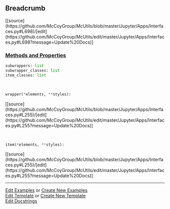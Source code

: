 ## <a id="McUtils.Jupyter.Apps.Interfaces.Breadcrumb">Breadcrumb</a> 
<div class="docs-source-link" markdown="1">
[[source](https://github.com/McCoyGroup/McUtils/blob/master/Jupyter/Apps/Interfaces.py#L698)/[edit](https://github.com/McCoyGroup/McUtils/edit/master/Jupyter/Apps/Interfaces.py#L698?message=Update%20Docs)]
</div>



<div class="collapsible-section">
 <div class="collapsible-section collapsible-section-header" markdown="1">
 
### <a class="collapse-link" data-toggle="collapse" href="#methods">Methods and Properties</a> <a class="float-right" data-toggle="collapse" href="#methods"><i class="fa fa-chevron-down"></i></a>

 </div>
 <div class="collapsible-section collapsible-section-body collapse" id="methods" markdown="1">

```python
subwrappers: list
subwrapper_classes: list
item_classes: list
```
<a id="McUtils.Jupyter.JHTML.JHTML.JHTML.Nav" class="docs-object-method">&nbsp;</a> 
```python
wrapper(*elements, **styles): 
```
<div class="docs-source-link" markdown="1">
[[source](https://github.com/McCoyGroup/McUtils/blob/master/Jupyter/Apps/Interfaces.py#L255)/[edit](https://github.com/McCoyGroup/McUtils/edit/master/Jupyter/Apps/Interfaces.py#L255?message=Update%20Docs)]
</div>

<a id="McUtils.Jupyter.JHTML.JHTML.JHTML.ListItem" class="docs-object-method">&nbsp;</a> 
```python
item(*elements, **styles): 
```
<div class="docs-source-link" markdown="1">
[[source](https://github.com/McCoyGroup/McUtils/blob/master/Jupyter/Apps/Interfaces.py#L255)/[edit](https://github.com/McCoyGroup/McUtils/edit/master/Jupyter/Apps/Interfaces.py#L255?message=Update%20Docs)]
</div>

 </div>
</div>




___

[Edit Examples](https://github.com/McCoyGroup/McUtils/edit/gh-pages/ci/examples/McUtils/Jupyter/Apps/Interfaces/Breadcrumb.md) or 
[Create New Examples](https://github.com/McCoyGroup/McUtils/new/gh-pages/?filename=ci/examples/McUtils/Jupyter/Apps/Interfaces/Breadcrumb.md) <br/>
[Edit Template](https://github.com/McCoyGroup/McUtils/edit/gh-pages/ci/docs/McUtils/Jupyter/Apps/Interfaces/Breadcrumb.md) or 
[Create New Template](https://github.com/McCoyGroup/McUtils/new/gh-pages/?filename=ci/docs/templates/McUtils/Jupyter/Apps/Interfaces/Breadcrumb.md) <br/>
[Edit Docstrings](https://github.com/McCoyGroup/McUtils/edit/master/Jupyter/Apps/Interfaces.py#L698?message=Update%20Docs)